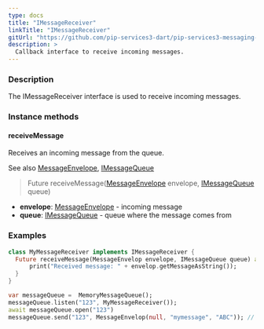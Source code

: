 ```yaml
---
type: docs
title: "IMessageReceiver"
linkTitle: "IMessageReceiver"
gitUrl: "https://github.com/pip-services3-dart/pip-services3-messaging-dart"
description: >
  Callback interface to receive incoming messages.
---
```


### Description

The IMessageReceiver interface is used to receive incoming messages. 

### Instance methods

#### receiveMessage
Receives an incoming message from the queue.

See also [MessageEnvelope](../message_envelope), [IMessageQueue](../imessage_queue)

> Future receiveMessage([MessageEnvelope](../message_envelope) envelope, [IMessageQueue](../imessage_queue) queue)

- **envelope**: [MessageEnvelope](../message_envelope) - incoming message
- **queue**: [IMessageQueue](../imessage_queue) - queue where the message comes from

### Examples

```dart
class MyMessageReceiver implements IMessageReceiver {
  Future receiveMessage(MessageEnvelop envelope, IMessageQueue queue) async {
      print("Received message: " + envelop.getMessageAsString());
  }
}

var messageQueue =  MemoryMessageQueue();
messageQueue.listen("123", MyMessageReceiver());
await messageQueue.open("123")
messageQueue.send("123", MessageEnvelop(null, "mymessage", "ABC")); // Output in console: "ABC"
```
